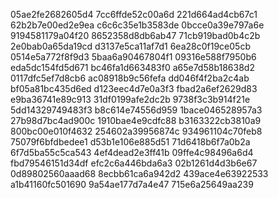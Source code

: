 05ae2fe2682605d4
7cc6ffde52c00a6d
221d664ad4cb67c1
62b2b7e00ed2e9ea
c6c6c35e1b3583de
0bcce0a39e797a6e
9194581179a04f20
8652358d8db6ab47
71cb919bad0b4c2b
2e0bab0a65da19cd
d3137e5ca11af7d1
6ea28c0f19ce05cb
0514e5a772f8f9d3
5baa6a90467804f1
09316e588f7950b6
eda5dc154fd5d671
bc46fa1d663483f0
a65e7d58b18638d2
0117dfc5ef7d8cb6
ac08918b9c56fefa
dd046f4f2ba2c4ab
bf05a81bc435d6ed
d123eec4d7e0a3f3
fbad2a6ef2629d83
e9ba36741e89c913
31df0199afe2dc2b
9738f3c3b914f21e
5dd14329749483f3
b8c614e74556d959
1bace046528957a3
27b98d7bc4ad900c
1910bae4e9cdfc88
b3163322cb3810a9
800bc00e010f4632
254602a39956874c
934961104c70feb8
75079f6bfdbedee1
d53b1e106e885d51
71d6418b6f7a0b2a
6f7d5ba55c5ca543
4ef4dead2e3ff41b
09ffe4c98496a6d4
fbd79546151d34df
efc2c6a446bda6a3
02b1261d4d3b6e67
0d89802560aaad68
8ecbb61ca6a942d2
439ace4e63922533
a1b41160fc501690
9a54ae177d7a4e47
715e6a25649aa239
